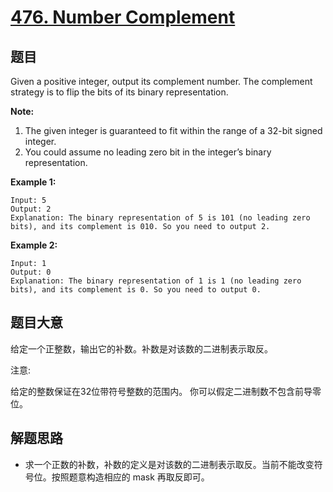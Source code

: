 # [476. Number Complement](https://leetcode.com/problems/number-complement/)


## 题目

Given a positive integer, output its complement number. The complement strategy is to flip the bits of its binary representation.

**Note:**

1. The given integer is guaranteed to fit within the range of a 32-bit signed integer.
2. You could assume no leading zero bit in the integer’s binary representation.

**Example 1:**

    Input: 5
    Output: 2
    Explanation: The binary representation of 5 is 101 (no leading zero bits), and its complement is 010. So you need to output 2.

**Example 2:**

    Input: 1
    Output: 0
    Explanation: The binary representation of 1 is 1 (no leading zero bits), and its complement is 0. So you need to output 0.


## 题目大意

给定一个正整数，输出它的补数。补数是对该数的二进制表示取反。

注意:

给定的整数保证在32位带符号整数的范围内。
你可以假定二进制数不包含前导零位。



## 解题思路


- 求一个正数的补数，补数的定义是对该数的二进制表示取反。当前不能改变符号位。按照题意构造相应的 mask 再取反即可。

